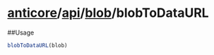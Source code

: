 # [anticore](../../../../../#reference)/[api](../../#reference)/[blob](../#reference)/<a name="reference">blobToDataURL</a>

##Usage

```js
blobToDataURL(blob)
```